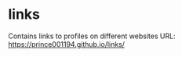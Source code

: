 # links
Contains links to profiles on different websites
URL: https://prince001194.github.io/links/
